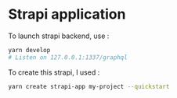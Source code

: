 # Strapi application

To launch strapi backend, use :
```bash
yarn develop
# Listen on 127.0.0.1:1337/graphql
```

To create this strapi, I used :
```bash
yarn create strapi-app my-project --quickstart
```


